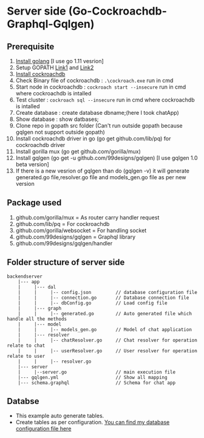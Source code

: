 # Server side (Go-Cockroachdb-Graphql-Gqlgen) 

## Prerequisite

1. [Install golang](https://golang.org/dl/) [I use go 1.11 vesrion]
2. Setup GOPATH [Link1](https://golang.org/doc/code.html#GOPATH) and [Link2](https://github.com/golang/go/wiki/GOPATH)
3. [Install cockroachdb](https://www.cockroachlabs.com/docs/stable/install-cockroachdb-windows.html)
4. Check Binary file of cockroachdb : `.\cockroach.exe` run in cmd
5. Start node in cockroachdb : `cockroach start --insecure` run in cmd where cockroachdb is intalled
6. Test cluster : `cockroach sql --insecure` run in cmd where cockroachdb is intalled
7. Create database : create database dbname;(here I took chatApp)
8. Show database : show datbases;
9. Clone repo in gopath src folder (Can't run outside gopath because gqlgen not support outside gopath)
10. Install cockroachdb driver in go (go get github.com/lib/pq) for cockroachdb driver
11. Install gorilla mux (go get github.com/gorilla/mux)
12. Install gqlgen (go get -u github.com/99designs/gqlgen) [I use gqlgen 1.0 beta version]
13. If there is a new vesrion of gqlgen than do (gqlgen -v) it will generate generated.go file,resolver.go file and models_gen.go file as per new version

## Package used

1. github.com/gorilla/mux  = As router carry handler request
2. github.com/lib/pq       = For cockroachdb
3. github.com/gorilla/websocket = For handling socket 
4. github.com/99designs/gqlgen = Graphql library 
5. github.com/99designs/gqlgen/handler

## Folder structure of server side

    backendserver
        |--- app
        |     |--- dal
        |     |     |-- config.json         // database configuration file
        |     |     |-- connection.go       // Database connection file
        |     |     |-- dbConfig.go         // Load config file
        |     |--- graph
        |     |     |-- generated.go        // Auto generated file which handle all the methods 
        |     |--- model
        |     |     |-- models_gen.go       // Model of chat application
        |     |--- resolver
        |     |     |-- chatResolver.go     // Chat resolver for operation relate to chat
        |     |     |-- userResolver.go     // User resolver for operation relate to user
        |     |     |-- resolver.go
        |--- server
        |     |--server.go                  // main execution file
        |--- gqlgen.yml                     // Show all mapping
        |--- schema.graphql                 // Schema for chat app

## Databse 

- This example auto generate tables.
- Create tables as per configuration. 
    [You can find my database configuration file here](https://github.com/AkhilxNair/chat-go-graphql/blob/master/backendserver/app/dal/config.json)

